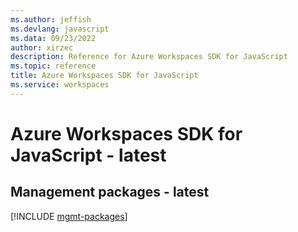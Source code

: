 ```yaml
---
ms.author: jeffish
ms.devlang: javascript
ms.data: 09/23/2022
author: xirzec
description: Reference for Azure Workspaces SDK for JavaScript
ms.topic: reference
title: Azure Workspaces SDK for JavaScript
ms.service: workspaces
---
```

# Azure Workspaces SDK for JavaScript - latest

## Management packages - latest
[!INCLUDE [mgmt-packages](workspaces-mgmt-index.md)]